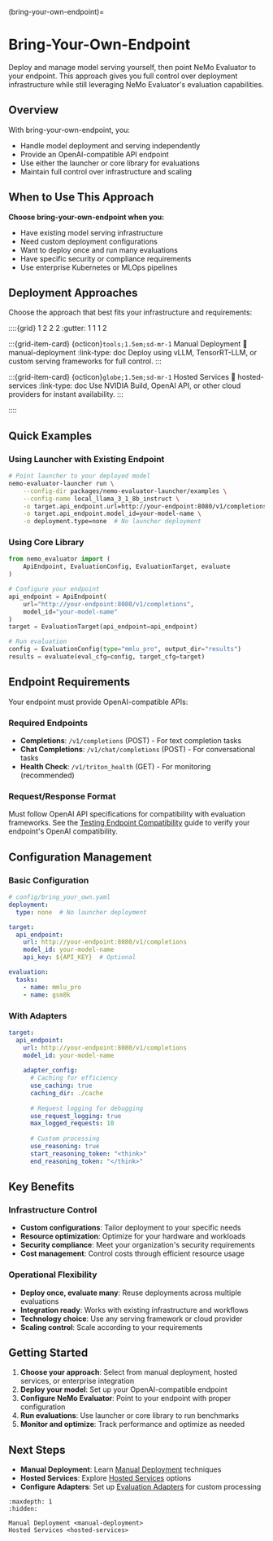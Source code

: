 (bring-your-own-endpoint)=

# Bring-Your-Own-Endpoint

Deploy and manage model serving yourself, then point NeMo Evaluator to your endpoint. This approach gives you full control over deployment infrastructure while still leveraging NeMo Evaluator's evaluation capabilities.

## Overview

With bring-your-own-endpoint, you:
- Handle model deployment and serving independently
- Provide an OpenAI-compatible API endpoint
- Use either the launcher or core library for evaluations
- Maintain full control over infrastructure and scaling

## When to Use This Approach

**Choose bring-your-own-endpoint when you:**
- Have existing model serving infrastructure
- Need custom deployment configurations
- Want to deploy once and run many evaluations
- Have specific security or compliance requirements
- Use enterprise Kubernetes or MLOps pipelines

## Deployment Approaches

Choose the approach that best fits your infrastructure and requirements:

::::{grid} 1 2 2 2
:gutter: 1 1 1 2

:::{grid-item-card} {octicon}`tools;1.5em;sd-mr-1` Manual Deployment
:link: manual-deployment
:link-type: doc
Deploy using vLLM, TensorRT-LLM, or custom serving frameworks for full control.
:::

:::{grid-item-card} {octicon}`globe;1.5em;sd-mr-1` Hosted Services
:link: hosted-services
:link-type: doc
Use NVIDIA Build, OpenAI API, or other cloud providers for instant availability.
:::

::::

## Quick Examples

### Using Launcher with Existing Endpoint

```bash
# Point launcher to your deployed model
nemo-evaluator-launcher run \
    --config-dir packages/nemo-evaluator-launcher/examples \
    --config-name local_llama_3_1_8b_instruct \
    -o target.api_endpoint.url=http://your-endpoint:8080/v1/completions \
    -o target.api_endpoint.model_id=your-model-name \
    -o deployment.type=none  # No launcher deployment
```

### Using Core Library

```python
from nemo_evaluator import (
    ApiEndpoint, EvaluationConfig, EvaluationTarget, evaluate
)

# Configure your endpoint
api_endpoint = ApiEndpoint(
    url="http://your-endpoint:8080/v1/completions",
    model_id="your-model-name"
)
target = EvaluationTarget(api_endpoint=api_endpoint)

# Run evaluation
config = EvaluationConfig(type="mmlu_pro", output_dir="results")
results = evaluate(eval_cfg=config, target_cfg=target)
```

## Endpoint Requirements

Your endpoint must provide OpenAI-compatible APIs:

### Required Endpoints
- **Completions**: `/v1/completions` (POST) - For text completion tasks
- **Chat Completions**: `/v1/chat/completions` (POST) - For conversational tasks
- **Health Check**: `/v1/triton_health` (GET) - For monitoring (recommended)

### Request/Response Format
Must follow OpenAI API specifications for compatibility with evaluation frameworks. See the [Testing Endpoint Compatibility](testing-endpoint-oai-compatibility.md) guide to verify your endpoint's OpenAI compatibility.


## Configuration Management

### Basic Configuration

```yaml
# config/bring_your_own.yaml
deployment:
  type: none  # No launcher deployment

target:
  api_endpoint:
    url: http://your-endpoint:8080/v1/completions
    model_id: your-model-name
    api_key: ${API_KEY}  # Optional

evaluation:
  tasks:
    - name: mmlu_pro
    - name: gsm8k
```

### With Adapters

```yaml
target:
  api_endpoint:
    url: http://your-endpoint:8080/v1/completions
    model_id: your-model-name
    
    adapter_config:
      # Caching for efficiency
      use_caching: true
      caching_dir: ./cache
      
      # Request logging for debugging
      use_request_logging: true
      max_logged_requests: 10
      
      # Custom processing
      use_reasoning: true
      start_reasoning_token: "<think>"
      end_reasoning_token: "</think>"
```

## Key Benefits

### Infrastructure Control
- **Custom configurations**: Tailor deployment to your specific needs
- **Resource optimization**: Optimize for your hardware and workloads
- **Security compliance**: Meet your organization's security requirements
- **Cost management**: Control costs through efficient resource usage

### Operational Flexibility
- **Deploy once, evaluate many**: Reuse deployments across multiple evaluations
- **Integration ready**: Works with existing infrastructure and workflows
- **Technology choice**: Use any serving framework or cloud provider
- **Scaling control**: Scale according to your requirements

## Getting Started

1. **Choose your approach**: Select from manual deployment, hosted services, or enterprise integration
2. **Deploy your model**: Set up your OpenAI-compatible endpoint
3. **Configure NeMo Evaluator**: Point to your endpoint with proper configuration
4. **Run evaluations**: Use launcher or core library to run benchmarks
5. **Monitor and optimize**: Track performance and optimize as needed

## Next Steps

- **Manual Deployment**: Learn [Manual Deployment](manual-deployment.md) techniques
- **Hosted Services**: Explore [Hosted Services](hosted-services.md) options
- **Configure Adapters**: Set up [Evaluation Adapters](../adapters/index.md) for custom processing

```{toctree}
:maxdepth: 1
:hidden:

Manual Deployment <manual-deployment>
Hosted Services <hosted-services>
```
